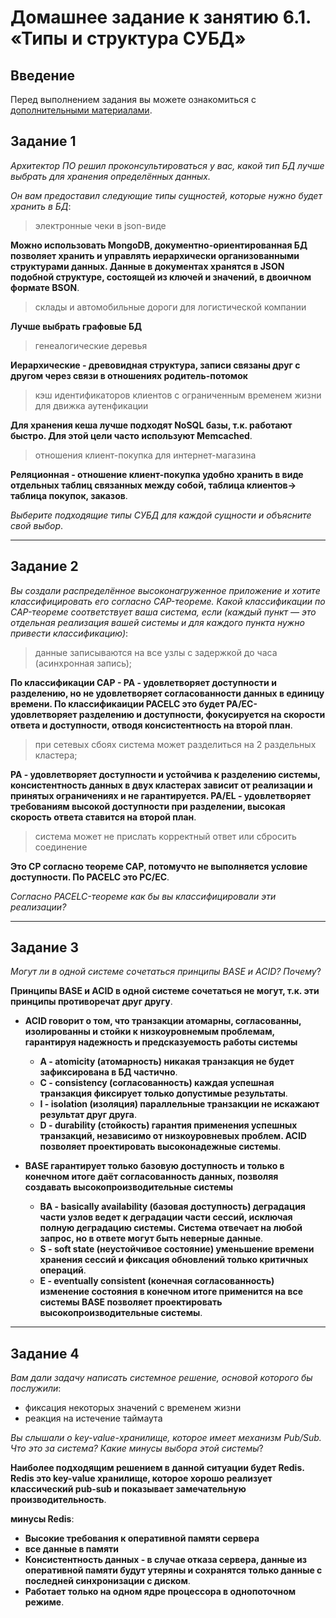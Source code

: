 # Домашнее задание к занятию 6.1. «Типы и структура СУБД»

## Введение

Перед выполнением задания вы можете ознакомиться с [дополнительными материалами](https://github.com/netology-code/virt-homeworks/tree/virt-11/additional).

## Задание 1

*Архитектор ПО решил проконсультироваться у вас, какой тип БД лучше выбрать для хранения определённых данных.*

*Он вам предоставил следующие типы сущностей, которые нужно будет хранить в БД*:

>электронные чеки в json-виде

**Можно использовать MongoDB, документно-ориентированная БД позволяет хранить и управлять иерархически организованными структурами данных. Данные в документах хранятся в JSON подобной структуре, состоящей из ключей и значений, в двоичном формате BSON**. 

>склады и автомобильные дороги для логистической компании

**Лучше выбрать графовые БД**

>генеалогические деревья

**Иерархические - древовидная структура, записи связаны друг с другом через связи в отношениях родитель-потомок**

>кэш идентификаторов клиентов с ограниченным временем жизни для движка аутенфикации

**Для хранения кеша лучше подходят NoSQL базы, т.к. работают быстро. Для этой цели часто используют Memcached**.

>отношения клиент-покупка для интернет-магазина

**Реляционная - отношение клиент-покупка удобно хранить в виде отдельных таблиц связанных между собой, таблица клиентов-> таблица покупок, заказов**.

*Выберите подходящие типы СУБД для каждой сущности и объясните свой выбор*.

***

## Задание 2

*Вы создали распределённое высоконагруженное приложение и хотите классифицировать его согласно CAP-теореме. Какой классификации по CAP-теореме соответствует ваша система, если (каждый пункт — это отдельная реализация вашей системы и для каждого пункта нужно привести классификацию)*:

>данные записываются на все узлы с задержкой до часа (асинхронная запись);
 
**По классификации CAP - PA - удовлетворяет доступности и разделению, но не удовлетворяет согласованности данных в единицу времени. По классификаиции PACELC это будет PA/EC- удовлетворяет разделению и доступности, фокусируется на скорости ответа и доступности, отводя консистентность на второй план**.

>при сетевых сбоях система может разделиться на 2 раздельных кластера;

**PA - удовлетворяет доступности и устойчива к разделению системы, консистентность данных в двух кластерах зависит от реализации и принятых ограничениях и не гарантируется. PA/EL - удовлетворяет требованиям высокой доступности при разделении, высокая скорость ответа ставится на второй план**.

>система может не прислать корректный ответ или сбросить соединение

**Это CP согласно теореме CAP, потомучто не выполняется условие доступности. По PACELC это PC/EC**.

*Согласно PACELC-теореме как бы вы классифицировали эти реализации?*

***

## Задание 3

*Могут ли в одной системе сочетаться принципы BASE и ACID? Почему*?

**Принципы BASE и ACID в одной системе сочетаться не могут, т.к. эти принципы противоречат друг другу**.
 + **ACID говорит о том, что транзакции атомарны, согласованны, изолированны и стойки к низкоуровнемым проблемам, гарантируя надежность и предсказуемость работы системы**

   - **A - atomicity (атомарность) никакая транзакция не будет зафиксирована в БД частично**.
   - **C - consistency (согласованность) каждая успешная транзакция фиксирует только допустимые результаты**.
   - **I - isolation (изоляция) параллельные транзакции не искажают результат друг друга**.
   - **D - durability (стойкость) гарантия применения успешных транзакций, независимо от низкоуровневых проблем. ACID позволяет проектировать высоконадежные системы**.

 + **BASE гарантирует только базовую доступность и только в конечном итоге даёт согласованность данных, позволяя создавать высокопроизводительные системы**

   - **BA - basically availability (базовая доступность) деградация части узлов ведет к деградации части сессий, исключая полную деградацию системы. Система отвечает на любой запрос, но в ответе могут быть неверные данные**.
   - **S - soft state (неустойчивое состояние) уменьшение времени хранения сессий и фиксация обновлений только критичных операций**.
   - **E - eventually consistent (конечная согласованность) изменение состояния в конечном итоге применится на все системы BASE позволяет проектировать высокопроизводительные системы**.

***

## Задание 4

*Вам дали задачу написать системное решение, основой которого бы послужили*:

 + фиксация некоторых значений с временем жизни
 + реакция на истечение таймаута

*Вы слышали о key-value-хранилище, которое имеет механизм Pub/Sub. Что это за система? Какие минусы выбора этой системы*?

**Наиболее подходящим решением в данной ситуации будет Redis. Redis это key-value хранилище, которое хорошо реализует классический pub-sub и показывает замечательную производительность**.

**минусы Redis**:
 + **Высокие требования к оперативной памяти сервера**
 + **все данные в памяти**
 + **Консистентность данных - в случае отказа сервера, данные из оперативной памяти будут утеряны и сохранятся только данные с последней синхронизации с диском**.
 + **Работает только на одном ядре процессора в однопоточном режиме**.
